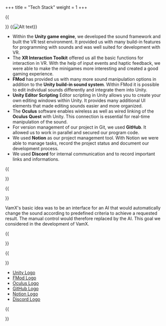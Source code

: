 +++
title = "Tech Stack"
weight = 1
+++

{{<section title="Tech Stack">}}
{{<image src="logos.png" alt="Alt text">}}

* Within the **Unity game engine**, we developed the sound framework and built the VR test environment. It provided us with many build-in features for programming with sounds and was well suited for development with VR.
* The **XR Interaction Toolkit** offered us all the basic functions for interaction in VR. With the help of input events and haptic feedback, we were able to make the minigames more interesting and created a good gaming experience.
* **FMod** has provided us with many more sound manipulation options in addition to the **Unity build-in sound system**. Within FMod it is possible to edit individual sounds differently and integrate them into Unity.
* **Unity Editor Scripting** Editor scripting in Unity allows you to create your own editing windows within Unity. It provides many additional UI elements that made editing sounds easier and more organized.
* The **Oculus** software enables wireless as well as wired linking of the **Oculus Quest** with Unity. This connection is essential for real-time manipulation of the sound.
* For version management of our project in Git, we used **GitHub**. It allowed us to work in parallel and secured our program code.
* We used **Notion** as our project management tool. With Notion we were able to manage tasks, record the project status and document our development process.
* We used **Discord** for internal communication and to record important links and informations.


{{</section>}}

{{<section title="Future">}}

VamX's basic idea was to be an interface for an AI that would automatically change the sound according to predefined criteria to achieve a requested result. The manual control would therefore  replaced by the AI. This goal we considered in the development of VamX.


{{</section>}}



{{<section title="Sources">}}

* [Unity Logo](https://www.versluis.com/wp-content/uploads/2019/09/Unity-Icon-Square.png)
* [FMod Logo](https://documentation.help/FMOD-Ex/logo.png)
* [Oculus Logo](https://aeroventure.org/wp-content/uploads/2019/08/20180920-oculus-rift-logo-1024x831.png)
* [GitHub Logo](https://pngimg.com/uploads/github/github_PNG20.png)
* [Notion Logo](https://thisweekinstartups.com/wp-content/uploads/2021/07/logos-for-dot-com-Notion.png)
* [Discord Logo](https://logos-download.com/wp-content/uploads/2021/01/Discord_Logo_full.png)

{{</section>}}